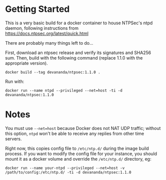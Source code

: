 Getting Started
===============

This is a very basic build for a docker container to house NTPSec's ntpd daemon,
following instructions from https://docs.ntpsec.org/latest/quick.html

There are probably many things left to do...

First, download an ntpsec release and verify its signatures and SHA256 sum.
Then, build with the following command (replace 1.1.0 with the appropriate version).

```docker build --tag devananda/ntpsec:1.1.0 .```

Run with:

```docker run --name ntpd --privileged --net=host -ti -d devananda/ntpsec:1.1.0```

Notes
=====

You must use `--net=host` because Docker does not NAT UDP traffic; without this
option, `ntpd` won't be able to receive any replies from other time servers.

Right now, this copies config file to `/etc/ntp.d/` during the image build
process. If you want to modify the config file for your instance, you should
mount it as a docker volume and override the `/etc/ntp.d/` directory, eg:

```docker run --name your-ntpd --privileged --net=host -v /path/to/config:/etc/ntp.d/ -ti -d devananda/ntpsec:1.1.0```
